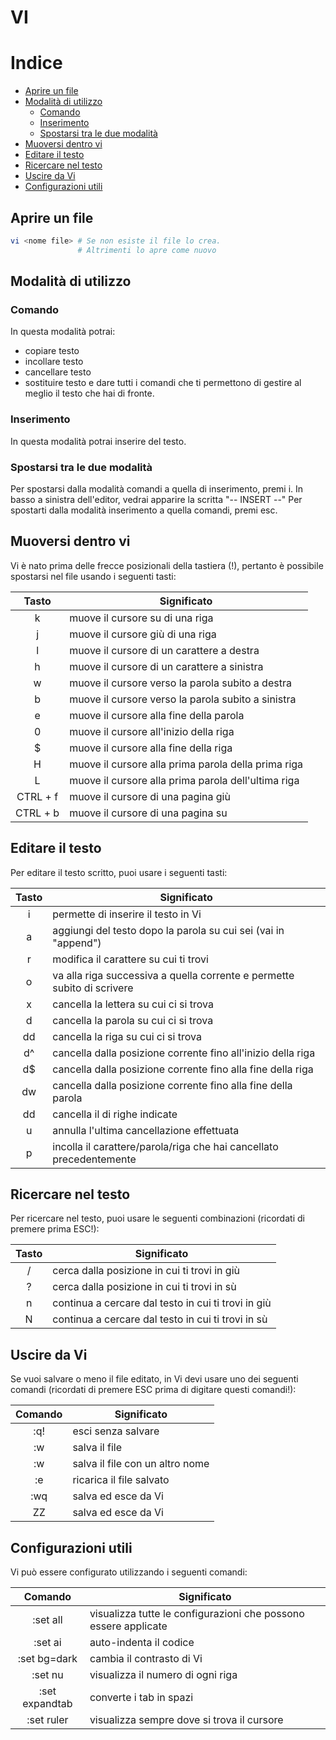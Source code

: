 VI
===

<!-- toc -->
Indice
======
- [Aprire un file](#aprire-un-file)
- [Modalità di utilizzo](#modalità-di-utilizzo)
  * [Comando](#comando)
  * [Inserimento](#inserimento)
  * [Spostarsi tra le due modalità](#spostarsi-tra-le-due-modalità)
- [Muoversi dentro vi](#muoversi-dentro-vi)
- [Editare il testo](#editare-il-testo)
- [Ricercare nel testo](#ricercare-nel-testo)
- [Uscire da Vi](#uscire-da-vi)
- [Configurazioni utili](#configurazioni-utili)
<!-- /toc -->

## Aprire un file

```bash
vi <nome file> # Se non esiste il file lo crea. 
               # Altrimenti lo apre come nuovo
```


## Modalità di utilizzo

### Comando  

In questa modalità potrai:
* copiare testo
* incollare testo
* cancellare testo
* sostituire testo
e dare tutti i comandi che ti permettono di gestire al meglio il testo che hai di fronte.


### Inserimento  

In questa modalità potrai inserire del testo.

### Spostarsi tra le due modalità

Per spostarsi dalla modalità comandi a quella di inserimento, premi i.
In basso a sinistra dell'editor, vedrai apparire la scritta "-- INSERT --"
Per spostarti dalla modalità inserimento a quella comandi, premi esc.


## Muoversi dentro vi  

Vi è nato prima delle frecce posizionali della tastiera (!), pertanto è possibile spostarsi nel file
usando i seguenti tasti:

| Tasto  | Significato | 
| :---: | --- | 
| k | muove il cursore su di una riga |
| j | muove il cursore giù di una riga |
| l | muove il cursore di un carattere a destra |
| h | muove il cursore di un carattere a sinistra |
| w | muove il cursore verso la parola subito a destra |
| b | muove il cursore verso la parola subito a sinistra |
| e | muove il cursore alla fine della parola |
| 0 | muove il cursore all'inizio della riga |
| $ | muove il cursore alla fine della riga |
| H | muove il cursore alla prima parola della prima riga |
| L | muove il cursore alla prima parola dell'ultima riga |
| CTRL + f  | muove il cursore di una pagina giù |
| CTRL + b  | muove il cursore di una pagina su |


## Editare il testo  

Per editare il testo scritto, puoi usare i seguenti tasti:

| Tasto  | Significato | 
| :---: | --- | 
| i | permette di inserire il testo in Vi |
| a | aggiungi del testo dopo la parola su cui sei (vai in "append") |
| r | modifica il carattere su cui ti trovi |
| o | va alla riga successiva a quella corrente e permette subito di scrivere |
| x | cancella la lettera su cui ci si trova |
| d | cancella la parola su cui ci si trova |
| dd | cancella la riga su cui ci si trova |
| d^ | cancella dalla posizione corrente fino all'inizio della riga |
| d$ | cancella dalla posizione corrente fino alla fine della riga |
| dw | cancella dalla posizione corrente fino alla fine della parola |
|<numero>dd | cancella il <numero> di righe indicate |
| u | annulla l'ultima cancellazione effettuata |
| p | incolla il carattere/parola/riga che hai cancellato precedentemente |


## Ricercare nel testo  

Per ricercare nel testo, puoi usare le seguenti combinazioni
(ricordati di premere prima ESC!):

| Tasto  | Significato | 
| :---: | --- | 
| /<testo da ricercare> | cerca dalla posizione in cui ti trovi in giù |
| ?<testo da ricercare> | cerca dalla posizione in cui ti trovi in sù |
| n | continua a cercare dal testo in cui ti trovi in giù |
| N | continua a cercare dal testo in cui ti trovi in sù |


## Uscire da Vi  

Se vuoi salvare o meno il file editato, in Vi devi usare uno dei seguenti comandi
(ricordati di premere ESC prima di digitare questi comandi!):

| Comando  | Significato | 
| :---: | --- | 
| :q! | esci senza salvare  |
| :w | salva il file |
| :w <nome file> | salva il file con un altro nome |
| :e | ricarica il file salvato  |
| :wq | salva ed esce da Vi |  
| ZZ | salva ed esce da Vi |
  
  
## Configurazioni utili  

Vi può essere configurato utilizzando i seguenti comandi:

| Comando  | Significato | 
| :---: | --- | 
| :set all | visualizza tutte le configurazioni che possono essere applicate |
| :set ai | auto-indenta il codice |
| :set bg=dark | cambia il contrasto di Vi |
| :set nu | visualizza il numero di ogni riga |
| :set expandtab | converte i tab in spazi  |
| :set ruler | visualizza sempre dove si trova il cursore |
